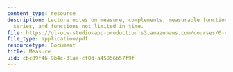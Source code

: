```yaml
---
content_type: resource
description: Lecture notes on measure, complements, measurable functions, Fourier
  series, and functions not limited in time.
file: https://ol-ocw-studio-app-production.s3.amazonaws.com/courses/6-450-principles-of-digital-communication-i-fall-2009/cbc89f469b4c31aacf0da45856b57f9f_MIT6_450F09_slide08.pdf
file_type: application/pdf
resourcetype: Document
title: Measure
uid: cbc89f46-9b4c-31aa-cf0d-a45856b57f9f
---
```

